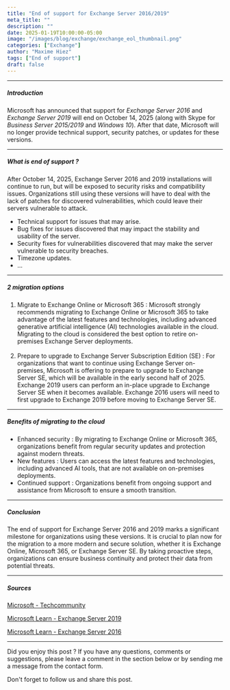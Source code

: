 ```yaml
---
title: "End of support for Exchange Server 2016/2019"
meta_title: ""
description: ""
date: 2025-01-19T10:00:00-05:00
image: "/images/blog/exchange/exchange_eol_thumbnail.png"
categories: ["Exchange"]
author: "Maxime Hiez"
tags: ["End of support"]
draft: false
---
```

---

##### Introduction
Microsoft has announced that support for *Exchange Server 2016* and *Exchange Server 2019* will end on October 14, 2025 (along with Skype for *Business Server 2015/2019* and *Windows 10*). After that date, Microsoft will no longer provide technical support, security patches, or updates for these versions.

---

##### What is end of support ?
After October 14, 2025, Exchange Server 2016 and 2019 installations will continue to run, but will be exposed to security risks and compatibility issues. Organizations still using these versions will have to deal with the lack of patches for discovered vulnerabilities, which could leave their servers vulnerable to attack.

- Technical support for issues that may arise.
- Bug fixes for issues discovered that may impact the stability and usability of the server.
- Security fixes for vulnerabilities discovered that may make the server vulnerable to security breaches.
- Timezone updates.
- ...

---

##### 2 migration options
1. Migrate to Exchange Online or Microsoft 365 : Microsoft strongly recommends migrating to Exchange Online or Microsoft 365 to take advantage of the latest features and technologies, including advanced generative artificial intelligence (AI) technologies available in the cloud. Migrating to the cloud is considered the best option to retire on-premises Exchange Server deployments.<br><br>
2. Prepare to upgrade to Exchange Server Subscription Edition (SE) : For organizations that want to continue using Exchange Server on-premises, Microsoft is offering to prepare to upgrade to Exchange Server SE, which will be available in the early second half of 2025. Exchange 2019 users can perform an in-place upgrade to Exchange Server SE when it becomes available. Exchange 2016 users will need to first upgrade to Exchange 2019 before moving to Exchange Server SE.

---

##### Benefits of migrating to the cloud
- Enhanced security : By migrating to Exchange Online or Microsoft 365, organizations benefit from regular security updates and protection against modern threats.
- New features : Users can access the latest features and technologies, including advanced AI tools, that are not available on on-premises deployments.
- Continued support : Organizations benefit from ongoing support and assistance from Microsoft to ensure a smooth transition.

---

##### Conclusion
The end of support for Exchange Server 2016 and 2019 marks a significant milestone for organizations using these versions. It is crucial to plan now for the migration to a more modern and secure solution, whether it is Exchange Online, Microsoft 365, or Exchange Server SE. By taking proactive steps, organizations can ensure business continuity and protect their data from potential threats.

---

##### Sources
[Microsoft - Techcommunity](https://techcommunity.microsoft.com/blog/exchange/t-9-months-exchange-server-2016-and-exchange-server-2019-end-of-support/4366605)

[Microsoft Learn - Exchange Server 2019](https://learn.microsoft.com/en-us/lifecycle/products/exchange-server-2019)

[Microsoft Learn - Exchange Server 2016](https://learn.microsoft.com/en-us/lifecycle/products/exchange-server-2016)

---


Did you enjoy this post ? If you have any questions, comments or suggestions, please leave a comment in the section below or by sending me a message from the contact form.

Don't forget to follow us and share this post.